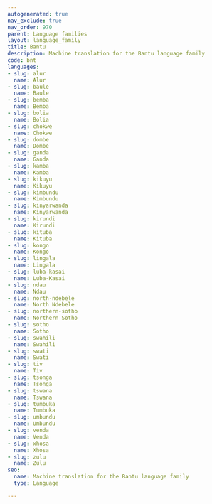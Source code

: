 ```yaml
---
autogenerated: true
nav_exclude: true
nav_order: 970
parent: Language families
layout: language_family
title: Bantu
description: Machine translation for the Bantu language family
code: bnt
languages:
- slug: alur
  name: Alur
- slug: baule
  name: Baule
- slug: bemba
  name: Bemba
- slug: bolia
  name: Bolia
- slug: chokwe
  name: Chokwe
- slug: dombe
  name: Dombe
- slug: ganda
  name: Ganda
- slug: kamba
  name: Kamba
- slug: kikuyu
  name: Kikuyu
- slug: kimbundu
  name: Kimbundu
- slug: kinyarwanda
  name: Kinyarwanda
- slug: kirundi
  name: Kirundi
- slug: kituba
  name: Kituba
- slug: kongo
  name: Kongo
- slug: lingala
  name: Lingala
- slug: luba-kasai
  name: Luba-Kasai
- slug: ndau
  name: Ndau
- slug: north-ndebele
  name: North Ndebele
- slug: northern-sotho
  name: Northern Sotho
- slug: sotho
  name: Sotho
- slug: swahili
  name: Swahili
- slug: swati
  name: Swati
- slug: tiv
  name: Tiv
- slug: tsonga
  name: Tsonga
- slug: tswana
  name: Tswana
- slug: tumbuka
  name: Tumbuka
- slug: umbundu
  name: Umbundu
- slug: venda
  name: Venda
- slug: xhosa
  name: Xhosa
- slug: zulu
  name: Zulu
seo:
  name: Machine translation for the Bantu language family
  type: Language

---
```


